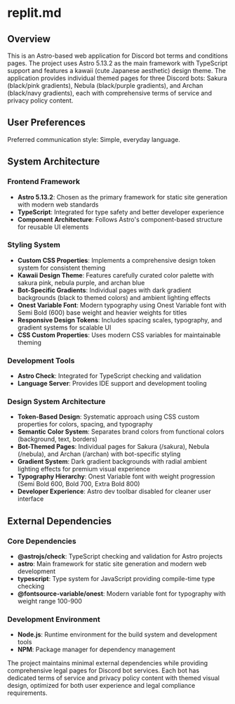 # replit.md

## Overview

This is an Astro-based web application for Discord bot terms and conditions pages. The project uses Astro 5.13.2 as the main framework with TypeScript support and features a kawaii (cute Japanese aesthetic) design theme. The application provides individual themed pages for three Discord bots: Sakura (black/pink gradients), Nebula (black/purple gradients), and Archan (black/navy gradients), each with comprehensive terms of service and privacy policy content.

## User Preferences

Preferred communication style: Simple, everyday language.

## System Architecture

### Frontend Framework
- **Astro 5.13.2**: Chosen as the primary framework for static site generation with modern web standards
- **TypeScript**: Integrated for type safety and better developer experience
- **Component Architecture**: Follows Astro's component-based structure for reusable UI elements

### Styling System
- **Custom CSS Properties**: Implements a comprehensive design token system for consistent theming
- **Kawaii Design Theme**: Features carefully curated color palette with sakura pink, nebula purple, and archan blue
- **Bot-Specific Gradients**: Individual pages with dark gradient backgrounds (black to themed colors) and ambient lighting effects
- **Onest Variable Font**: Modern typography using Onest Variable font with Semi Bold (600) base weight and heavier weights for titles
- **Responsive Design Tokens**: Includes spacing scales, typography, and gradient systems for scalable UI
- **CSS Custom Properties**: Uses modern CSS variables for maintainable theming

### Development Tools
- **Astro Check**: Integrated for TypeScript checking and validation
- **Language Server**: Provides IDE support and development tooling

### Design System Architecture
- **Token-Based Design**: Systematic approach using CSS custom properties for colors, spacing, and typography
- **Semantic Color System**: Separates brand colors from functional colors (background, text, borders)
- **Bot-Themed Pages**: Individual pages for Sakura (/sakura), Nebula (/nebula), and Archan (/archan) with bot-specific styling
- **Gradient System**: Dark gradient backgrounds with radial ambient lighting effects for premium visual experience
- **Typography Hierarchy**: Onest Variable font with weight progression (Semi Bold 600, Bold 700, Extra Bold 800)
- **Developer Experience**: Astro dev toolbar disabled for cleaner user interface

## External Dependencies

### Core Dependencies
- **@astrojs/check**: TypeScript checking and validation for Astro projects
- **astro**: Main framework for static site generation and modern web development
- **typescript**: Type system for JavaScript providing compile-time type checking
- **@fontsource-variable/onest**: Modern variable font for typography with weight range 100-900

### Development Environment
- **Node.js**: Runtime environment for the build system and development tools
- **NPM**: Package manager for dependency management

The project maintains minimal external dependencies while providing comprehensive legal pages for Discord bot services. Each bot has dedicated terms of service and privacy policy content with themed visual design, optimized for both user experience and legal compliance requirements.